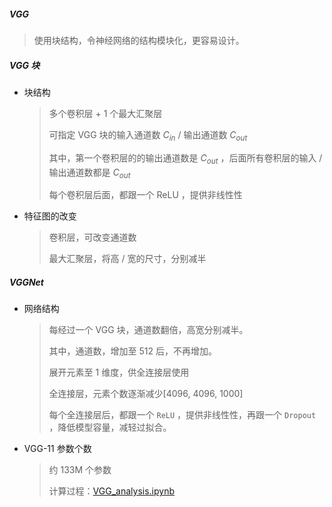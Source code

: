 ##### VGG

> 使用块结构，令神经网络的结构模块化，更容易设计。

##### VGG 块

- 块结构
  
  > 多个卷积层 + 1 个最大汇聚层
  > 
  > 可指定 VGG 块的输入通道数 $C_{in}$ / 输出通道数 $C_{out}$
  > 
  > 其中，第一个卷积层的的输出通道数是 $C_{out}$ ，后面所有卷积层的输入 / 输出通道数都是 $C_{out}$ 
  > 
  > 每个卷积层后面，都跟一个 ReLU ，提供非线性性

- 特征图的改变
  
  > 卷积层，可改变通道数
  > 
  > 最大汇聚层，将高 / 宽的尺寸，分别减半

##### VGGNet

- 网络结构
  
  > 每经过一个 VGG 块，通道数翻倍，高宽分别减半。
  > 
  > 其中，通道数，增加至 512 后，不再增加。
  > 
  > 展开元素至 1 维度，供全连接层使用
  > 
  > 全连接层，元素个数逐渐减少[4096, 4096, 1000]
  > 
  > 每个全连接层后，都跟一个 `ReLU` ，提供非线性性，再跟一个 `Dropout` ，降低模型容量，减轻过拟合。

- VGG-11 参数个数
  
  > 约 133M 个参数
  > 
  > 计算过程：[VGG_analysis.ipynb](https://github.com/garrisonz/reproduce/blob/main/VGG_analysis.ipynb)
